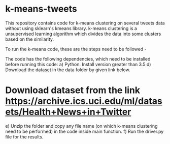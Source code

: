 # k-means-tweets
This repository contains code for k-means clustering on several tweets data without using sklearn's kmeans library. k-means clustering is a unsupervised learning algorithm which divides the data into some clusters based on the similarity.

To run the k-means code, these are the steps need to be followed - 

The code has the following dependencies, which need to be installed before running this code:
a) Python. Install version greater than 3.5
d) Download the dataset in the data folder by given link below.
# Download dataset from the link https://archive.ics.uci.edu/ml/datasets/Health+News+in+Twitter
e) Unzip the folder and copy any file name (on which k-means clustering need to be performed) in the code inside main function. 
f) Run the driver.py file for the results.
